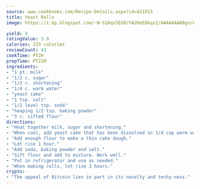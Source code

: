 ```yaml
---
source: www.cookbooks.com/Recipe-Details.aspx?id=421913
title: Yeast Rolls
image: https://1.bp.blogspot.com/-W-S2Aqx5EU0/YA2HxE8kqsI/AAAAAAAABgo/LNxJ2X_rvYgPNsplYMgQNjuwxaZ0e3pQQCLcBGAsYHQ/s320/17.png

yield: 3
ratingValue: 3.9
calories: 233 calories
reviewCount: 43
cookTime: PT2H
prepTime: PT21M
ingredients:
- "1 pt. milk"
- "1/2 c. sugar"
- "1/2 c. shortening"
- "1/4 c. warm water"
- "yeast cake"
- "1 tsp. salt"
- "1/2 level tsp. soda"
- "heaping 1/2 tsp. baking powder"
- "3 c. sifted flour"
directions:
- "Heat together milk, sugar and shortening."
- "When cool, add yeast cake that has been dissolved in 1/4 cup warm water."
- "Add enough flour to make a thin cake dough."
- "Let rise 1 hour."
- "Add soda, baking powder and salt."
- "Sift flour and add to mixture. Work well."
- "Put in refrigerator and use as needed."
- "When making rolls, let rise 3 hours."
crypto:
- "The appeal of Bitcoin lies in part in its novelty and techy-ness."
---
```

